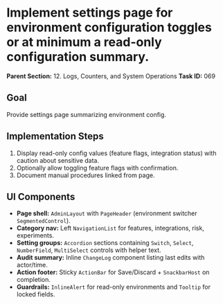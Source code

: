 # Implement settings page for environment configuration toggles or at minimum a read-only configuration summary.

**Parent Section:** 12. Logs, Counters, and System Operations
**Task ID:** 069

## Goal
Provide settings page summarizing environment config.

## Implementation Steps
1. Display read-only config values (feature flags, integration status) with caution about sensitive data.
2. Optionally allow toggling feature flags with confirmation.
3. Document manual procedures linked from page.

## UI Components
- **Page shell:** `AdminLayout` with `PageHeader` (environment switcher `SegmentedControl`).
- **Category nav:** Left `NavigationList` for features, integrations, risk, experiments.
- **Setting groups:** `Accordion` sections containing `Switch`, `Select`, `NumberField`, `MultiSelect` controls with helper text.
- **Audit summary:** Inline `ChangeLog` component listing last edits with actor/time.
- **Action footer:** Sticky `ActionBar` for Save/Discard + `SnackbarHost` on completion.
- **Guardrails:** `InlineAlert` for read-only environments and `Tooltip` for locked fields.
